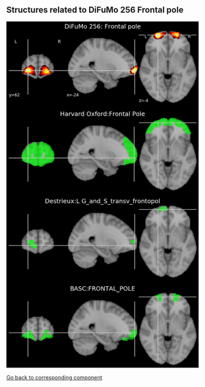 


## Structures related to DiFuMo 256 Frontal pole

![104](104.jpg "Structures related to DiFuMo 256 Frontal pole")

[Go back to corresponding component](https://parietal-inria.github.io/DiFuMo/256/html/104.html)